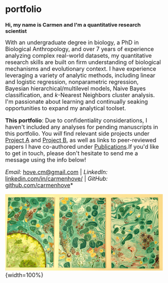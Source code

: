 # portfolio

### Hi, my name is Carmen and I'm a **quantitative research scientist**

<font size="4 "> With an undergraduate degree in biology, a PhD in Biological Anthropology, and over 7 years of experience analyzing complex real-world datasets, my quantitative research skills are built on firm understanding of biological mechanisms and evolutionary context. I have experience leveraging a variety of analytic methods, including linear and logistic regression, nonparametric regression, Bayesian hierarchical/multilevel models, Naive Bayes classification, and *k*-Nearest Neighbors cluster analysis. I'm passionate about learning and continually seaking opportunities to expand my analytical toolset. 

**This portfolio**: Due to confidentiality considerations, I haven't included any analyses for pending manuscripts in this portfolio. You *will* find relevant side projects under [Project A]() and [Project B](), as well as links to peer-reviewed papers I have co-authored under [Publications]().If you'd like to get in touch, please don't hesitate to send me a message using the info below!

*Email:* hove.cm@gmail.com | *LinkedIn:* [linkedin.com/in/carmenhove/](https://www.linkedin.com/in/carmenhove/) | *GitHub:* [github.com/carmenhove](https://github.com/carmenhove)*

![](Hepatocytes.jpeg){width=100%}
